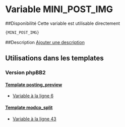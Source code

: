 # Variable MINI_POST_IMG

##Disponibilité
Cette variable est utilisable directement

```html
{MINI_POST_IMG}
```

##Description
[Ajouter une description](https://fa-tvars.appspot.com/var/MINI_POST_IMG)

## Utilisations dans les templates

### Version phpBB2

#### [Template posting_preview](subsilver/posting_preview.md#readme)
* [Variable &agrave; la ligne 6](../subsilver/posting_preview.tpl#L6)

#### [Template modcp_split](subsilver/modcp_split.md#readme)
* [Variable &agrave; la ligne 43](../subsilver/modcp_split.tpl#L43)